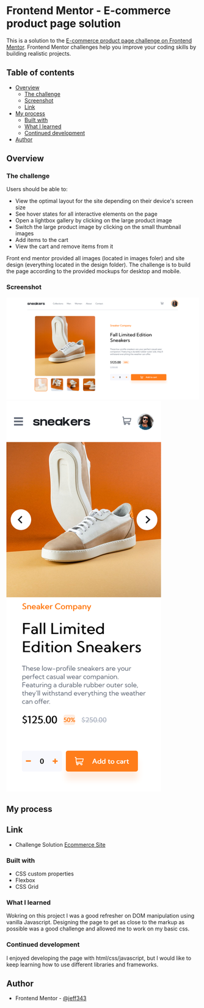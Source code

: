# Frontend Mentor - E-commerce product page solution

This is a solution to the [E-commerce product page challenge on Frontend Mentor](https://www.frontendmentor.io/challenges/ecommerce-product-page-UPsZ9MJp6). Frontend Mentor challenges help you improve your coding skills by building realistic projects.

## Table of contents

- [Overview](#overview)
  - [The challenge](#the-challenge)
  - [Screenshot](#screenshot)
  - [Link](#link)
- [My process](#my-process)
  - [Built with](#built-with)
  - [What I learned](#what-i-learned)
  - [Continued development](#continued-development)
- [Author](#author)

## Overview

### The challenge

Users should be able to:

- View the optimal layout for the site depending on their device's screen size
- See hover states for all interactive elements on the page
- Open a lightbox gallery by clicking on the large product image
- Switch the large product image by clicking on the small thumbnail images
- Add items to the cart
- View the cart and remove items from it

Front end mentor provided all images (located in images foler) and site design (everything located in the design folder). The challenge is to build the page according to the provided mockups for desktop and mobile.

### Screenshot

![desktop screenshot](./design/desktop-screenshot.png)
![mobile screenshot](./design/mobile-screenshot.png)


## My process

## Link

- Challenge Solution [Ecommerce Site](https://jeff343.github.io/frem-ecommerce/)

### Built with

- CSS custom properties
- Flexbox
- CSS Grid


### What I learned

Wokring on this project I was a good refresher on DOM manipulation using vanilla Javascript. Designing the page to get as close to the markup as possible was a good challenge and allowed me to work on my basic css.

### Continued development

I enjoyed developing the page with html/css/javascript, but I would like to keep learning how to use different libraries and frameworks.

## Author


- Frontend Mentor - [@jeff343](https://www.frontendmentor.io/profile/jeff343)

